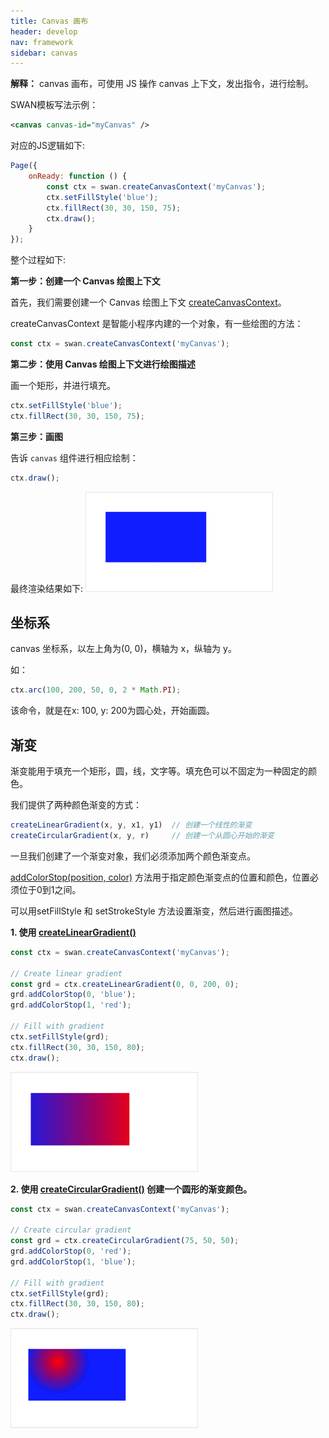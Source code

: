 ```yaml
---
title: Canvas 画布
header: develop
nav: framework
sidebar: canvas
---
```


**解释：** canvas 画布，可使用 JS 操作 canvas 上下文，发出指令，进行绘制。

SWAN模板写法示例：

```xml
<canvas canvas-id="myCanvas" />
```

对应的JS逻辑如下:

```js
Page({
    onReady: function () {
        const ctx = swan.createCanvasContext('myCanvas');
        ctx.setFillStyle('blue');
        ctx.fillRect(30, 30, 150, 75);
        ctx.draw();
    }
});

```

整个过程如下:

**第一步：创建一个 Canvas 绘图上下文**

首先，我们需要创建一个 Canvas 绘图上下文 <a href="https://smartprogram.baidu.com/docs/develop/api/show_canvas/#createCanvasContext/">createCanvasContext</a>。

createCanvasContext 是智能小程序内建的一个对象，有一些绘图的方法：

```js
const ctx = swan.createCanvasContext('myCanvas');
```

**第二步：使用 Canvas 绘图上下文进行绘图描述**

画一个矩形，并进行填充。

```js
ctx.setFillStyle('blue');
ctx.fillRect(30, 30, 150, 75);
```

**第三步：画图**

告诉 `canvas` 组件进行相应绘制：
```js
ctx.draw();
```

最终渲染结果如下:
![图片](../../../img/api/canvas/setFillStyle.png)


## 坐标系

canvas 坐标系，以左上角为(0, 0)，横轴为 x，纵轴为 y。

如：

```js
ctx.arc(100, 200, 50, 0, 2 * Math.PI);
```
该命令，就是在x: 100, y: 200为圆心处，开始画圆。


## 渐变

渐变能用于填充一个矩形，圆，线，文字等。填充色可以不固定为一种固定的颜色。

我们提供了两种颜色渐变的方式：

```js
createLinearGradient(x, y, x1, y1)  // 创建一个线性的渐变
createCircularGradient(x, y, r)     // 创建一个从圆心开始的渐变
```

一旦我们创建了一个渐变对象，我们必须添加两个颜色渐变点。

<a href="https://smartprogram.baidu.com/docs/develop/api/show_canvas/#canvasContext-createCircularGradient">addColorStop(position, color)</a> 方法用于指定颜色渐变点的位置和颜色，位置必须位于0到1之间。

可以用setFillStyle 和 setStrokeStyle 方法设置渐变，然后进行画图描述。


**1. 使用 <a href="https://smartprogram.baidu.com/docs/develop/api/show_canvas/#canvasContext-createCircularGradient">createLinearGradient()</a>**

```js
const ctx = swan.createCanvasContext('myCanvas');

// Create linear gradient
const grd = ctx.createLinearGradient(0, 0, 200, 0);
grd.addColorStop(0, 'blue');
grd.addColorStop(1, 'red');

// Fill with gradient
ctx.setFillStyle(grd);
ctx.fillRect(30, 30, 150, 80);
ctx.draw();
```

![图片](../../../img/api/canvas/createLinearGradient.png)


**2. 使用 <a href="https://smartprogram.baidu.com/docs/develop/api/show_canvas/#canvasContext-createCircularGradient">createCircularGradient()</a> 创建一个圆形的渐变颜色。**

```js
const ctx = swan.createCanvasContext('myCanvas');

// Create circular gradient
const grd = ctx.createCircularGradient(75, 50, 50);
grd.addColorStop(0, 'red');
grd.addColorStop(1, 'blue');

// Fill with gradient
ctx.setFillStyle(grd);
ctx.fillRect(30, 30, 150, 80);
ctx.draw();
```

![图片](../../../img/api/canvas/createCircularGradient.png)